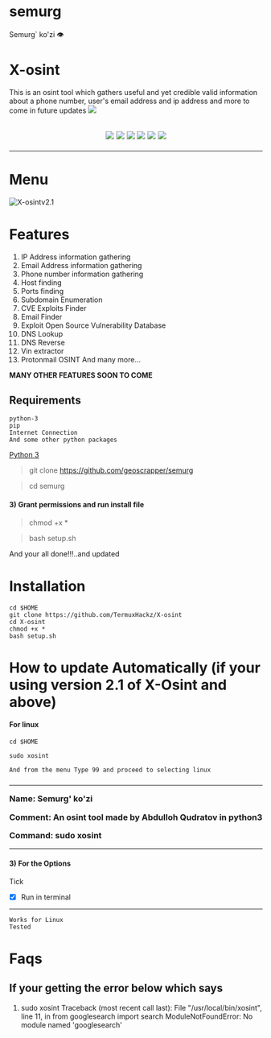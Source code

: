 # semurg
Semurg` ko'zi 👁
# X-osint
This is an osint tool which gathers useful and yet credible valid information about a phone number, user's email address and ip address and more to come in future updates 
<img src="https://papik.pro/uploads/posts/2021-11/1635964941_1-papik-pro-p-feniks-vektornii-risunok-1.jpg" float="center">
<center>
<h2><img src="https://img.shields.io/badge/Author-AnonyminHack5-blueviolet"/>
  <img src="https://img.shields.io/badge/Followers%20-%201.9k%20-%20red"/>
  <img src="https://img.shields.io/badge/Tool-X--osint-red"/>
  <img src="https://img.shields.io/badge/Made%20with-Python%20and%20bash-yellowgreen"/>
  <img src="https://img.shields.io/badge/Maintained-YES-green"/> <img src="https://img.shields.io/badge/Version-2.1-9cf"/>
  </center>
  </h2>
  <hr>
  
  # Menu
<img src="images/X-osintv2.1.1.png" alt="X-osintv2.1" float="center"/>

  # Features
  1) IP Address information gathering
  2) Email Address information gathering 
  3) Phone number information gathering 
  4) Host finding
  5) Ports finding
  6) Subdomain Enumeration
  7) CVE Exploits Finder
  8) Email Finder
  9) Exploit Open Source Vulnerability Database 
  10) DNS Lookup
  11) DNS Reverse
  12) Vin extractor
  13) Protonmail OSINT
  And many more...

  <b>MANY OTHER FEATURES SOON TO COME </b>

## Requirements 
```
python-3
pip
Internet Connection
And some other python packages
``` 
[Python 3](https://www.python.org/downloads/)

> git clone https://github.com/geoscrapper/semurg

> cd semurg

#### 3) Grant permissions and run install file
> chmod +x *

> bash setup.sh

And your all done!!!..and updated 

# Installation 
```
cd $HOME
git clone https://github.com/TermuxHackz/X-osint
cd X-osint
chmod +x *
bash setup.sh
```


# How to update Automatically (if your using version 2.1 of X-Osint and above)

<h4> For linux</h4>

```
cd $HOME

sudo xosint

And from the menu Type 99 and proceed to selecting linux

```

<h3>
<hr>

Name: Semurg' ko'zi

Comment: An osint tool made by Abdulloh Qudratov in python3

Command: sudo xosint

<hr>


#### 3) For the Options
Tick 
- [x] Run in terminal

<hr>

```
Works for Linux 
Tested 
```
# Faqs
## If your getting the error below which says 
 1) sudo xosint
Traceback (most recent call last):
File "/usr/local/bin/xosint", line 11, in
from googlesearch import search
ModuleNotFoundError: No module named 'googlesearch'
  
